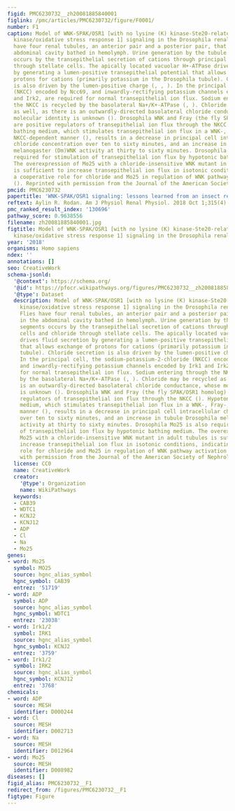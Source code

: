 ```yaml
---
figid: PMC6230732__zh20081885840001
figlink: /pmc/articles/PMC6230732/figure/F0001/
number: F1
caption: Model of WNK-SPAK/OSR1 [with no lysine (K) kinase-Ste20-related proline/alanine-rich
  kinase/oxidative stress response 1] signaling in the Drosophila renal tubule. Flies
  have four renal tubules, an anterior pair and a posterior pair, that lie in the
  abdominal cavity bathed in hemolymph. Urine generation by the tubule main segments
  occurs by the transepithelial secretion of cations through principal cells and chloride
  through stellate cells. The apically located vacuolar H+-ATPase drives fluid secretion
  by generating a lumen-positive transepithelial potential that allows exchange of
  protons for cations (primarily potassium in the Drosophila tubule). Chloride secretion
  is also driven by the lumen-positive charge (, , ). In the principal cell, the sodium-potassium-2-chloride
  (NKCC) encoded by Ncc69, and inwardly-rectifying potassium channels encoded by Irk1
  and Irk2, are required for normal transepithelial ion flux. Sodium entering through
  the NKCC is recycled by the basolateral Na+/K+-ATPase (, ). Chloride may be recycled
  as well, as there is an outwardly-directed basolateral chloride conductance, whose
  molecular identity is unknown (). Drosophila WNK and Fray (the fly SPAK/OSR1 homolog)
  are positive regulators of transepithelial ion flux through the NKCC (). Hypotonic
  bathing medium, which stimulates transepithelial ion flux in a WNK-, Fray-, and
  NKCC-dependent manner (), results in a decrease in principal cell intracellular
  chloride concentration over ten to sixty minutes, and an increase in tubule Drosophila
  melanogaster (Dm)WNK activity at thirty to sixty minutes. Drosophila Mo25 is also
  required for stimulation of transepithelial ion flux by hypotonic bathing medium.
  The overexpression of Mo25 with a chloride-insensitive WNK mutant in adult tubules
  is sufficient to increase transepithelial ion flux in isotonic conditions, indicating
  a cooperative role for chloride and Mo25 in regulation of WNK pathway activation
  (). Reprinted with permission from the Journal of the American Society of Nephrology.
pmcid: PMC6230732
papertitle: 'WNK-SPAK/OSR1 signaling: lessons learned from an insect renal epithelium.'
reftext: Aylin R. Rodan. Am J Physiol Renal Physiol. 2018 Oct 1;315(4):F903-F907.
pmc_ranked_result_index: '130696'
pathway_score: 0.9638556
filename: zh20081885840001.jpg
figtitle: Model of WNK-SPAK/OSR1 [with no lysine (K) kinase-Ste20-related proline/alanine-rich
  kinase/oxidative stress response 1] signaling in the Drosophila renal tubule
year: '2018'
organisms: Homo sapiens
ndex: ''
annotations: []
seo: CreativeWork
schema-jsonld:
  '@context': https://schema.org/
  '@id': https://pfocr.wikipathways.org/figures/PMC6230732__zh20081885840001.html
  '@type': Dataset
  description: Model of WNK-SPAK/OSR1 [with no lysine (K) kinase-Ste20-related proline/alanine-rich
    kinase/oxidative stress response 1] signaling in the Drosophila renal tubule.
    Flies have four renal tubules, an anterior pair and a posterior pair, that lie
    in the abdominal cavity bathed in hemolymph. Urine generation by the tubule main
    segments occurs by the transepithelial secretion of cations through principal
    cells and chloride through stellate cells. The apically located vacuolar H+-ATPase
    drives fluid secretion by generating a lumen-positive transepithelial potential
    that allows exchange of protons for cations (primarily potassium in the Drosophila
    tubule). Chloride secretion is also driven by the lumen-positive charge (, , ).
    In the principal cell, the sodium-potassium-2-chloride (NKCC) encoded by Ncc69,
    and inwardly-rectifying potassium channels encoded by Irk1 and Irk2, are required
    for normal transepithelial ion flux. Sodium entering through the NKCC is recycled
    by the basolateral Na+/K+-ATPase (, ). Chloride may be recycled as well, as there
    is an outwardly-directed basolateral chloride conductance, whose molecular identity
    is unknown (). Drosophila WNK and Fray (the fly SPAK/OSR1 homolog) are positive
    regulators of transepithelial ion flux through the NKCC (). Hypotonic bathing
    medium, which stimulates transepithelial ion flux in a WNK-, Fray-, and NKCC-dependent
    manner (), results in a decrease in principal cell intracellular chloride concentration
    over ten to sixty minutes, and an increase in tubule Drosophila melanogaster (Dm)WNK
    activity at thirty to sixty minutes. Drosophila Mo25 is also required for stimulation
    of transepithelial ion flux by hypotonic bathing medium. The overexpression of
    Mo25 with a chloride-insensitive WNK mutant in adult tubules is sufficient to
    increase transepithelial ion flux in isotonic conditions, indicating a cooperative
    role for chloride and Mo25 in regulation of WNK pathway activation (). Reprinted
    with permission from the Journal of the American Society of Nephrology.
  license: CC0
  name: CreativeWork
  creator:
    '@type': Organization
    name: WikiPathways
  keywords:
  - CAB39
  - WDTC1
  - KCNJ2
  - KCNJ12
  - ADP
  - Cl
  - Na
  - Mo25
genes:
- word: Mo25
  symbol: MO25
  source: hgnc_alias_symbol
  hgnc_symbol: CAB39
  entrez: '51719'
- word: ADP
  symbol: ADP
  source: hgnc_alias_symbol
  hgnc_symbol: WDTC1
  entrez: '23038'
- word: Irk1/2
  symbol: IRK1
  source: hgnc_alias_symbol
  hgnc_symbol: KCNJ2
  entrez: '3759'
- word: Irk1/2
  symbol: IRK2
  source: hgnc_alias_symbol
  hgnc_symbol: KCNJ12
  entrez: '3768'
chemicals:
- word: ADP
  source: MESH
  identifier: D000244
- word: Cl
  source: MESH
  identifier: D002713
- word: Na
  source: MESH
  identifier: D012964
- word: Mo25
  source: MESH
  identifier: D008982
diseases: []
figid_alias: PMC6230732__F1
redirect_from: /figures/PMC6230732__F1
figtype: Figure
---
```

